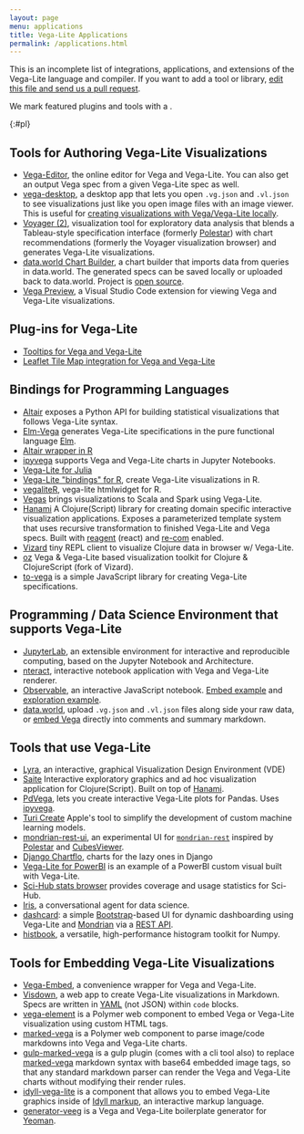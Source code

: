 ```yaml
---
layout: page
menu: applications
title: Vega-Lite Applications
permalink: /applications.html
---
```


This is an incomplete list of integrations, applications, and extensions of the Vega-Lite language and compiler. If you want to add a tool or library, [edit this file and send us a pull request](https://github.com/vega/vega-lite/blob/master/site/usage/applications.md).

We mark featured plugins and tools with a <span class="octicon octicon-star"></span>.

{:#pl}
## Tools for Authoring Vega-Lite Visualizations

- <span class="octicon octicon-star"></span> [Vega-Editor](https://vega.github.io/editor/), the online editor for Vega and Vega-Lite.  You can also get an output Vega spec from a given Vega-Lite spec as well.
- <span class="octicon octicon-star"></span> [vega-desktop](https://github.com/kristw/vega-desktop), a desktop app that lets you open `.vg.json` and `.vl.json` to see visualizations just like you open image files with an image viewer. This is useful for [creating visualizations with Vega/Vega-Lite locally](https://medium.com/@kristw/create-visualizations-with-vega-on-your-machine-using-your-preferred-editor-529e1be875c0).
- <span class="octicon octicon-star"></span> [Voyager (2)](https://github.com/vega/voyager), visualization tool for exploratory data analysis that blends a Tableau-style specification interface (formerly [Polestar](https://github.com/vega/polestar)) with chart recommendations (formerly the Voyager visualization browser) and generates Vega-Lite visualizations.
- [data.world Chart Builder](https://data.world/integrations/chart-builder), a chart builder that imports data from queries in data.world. The generated specs can be saved locally or uploaded back to data.world. Project is [open source](https://github.com/datadotworld/chart-builder).
- [Vega Preview](https://marketplace.visualstudio.com/items?itemName=mdk.vega-preview), a Visual Studio Code extension for viewing Vega and Vega-Lite visualizations.

## Plug-ins for Vega-Lite

-   <span class="octicon octicon-star"></span> [Tooltips for Vega and Vega-Lite](https://github.com/vega/vega-lite-tooltip)
-   <span class="octicon octicon-star"></span> [Leaflet Tile Map integration for Vega and Vega-Lite](https://github.com/nyurik/leaflet-vega)


## Bindings for Programming Languages

-   <span class="octicon octicon-star"></span> [Altair](https://altair-viz.github.io) exposes a Python API for building statistical visualizations that follows Vega-Lite syntax.
-   <span class="octicon octicon-star"></span> [Elm-Vega](http://package.elm-lang.org/packages/gicentre/elm-vega/latest) generates Vega-Lite specifications in the pure functional language [Elm](http://elm-lang.org).
-  [Altair wrapper in R](https://vegawidget.github.io/altair/)
-   [ipyvega](https://github.com/vega/ipyvega) supports Vega and Vega-Lite charts in Jupyter Notebooks.
-   [Vega-Lite for Julia](https://github.com/fredo-dedup/VegaLite.jl)
-   [Vega-Lite "bindings" for R](https://github.com/hrbrmstr/vegalite), create Vega-Lite visualizations in R.
-   [vegaliteR](https://github.com/timelyportfolio/vegaliteR), vega-lite htmlwidget for R.
-   [Vegas](https://github.com/aishfenton/Vegas) brings visualizations to Scala and Spark using Vega-Lite.
-   [Hanami](https://github.com/jsa-aerial/hanami)  A Clojure(Script) library for creating domain specific interactive visualization applications. Exposes a parameterized template system that uses recursive transformation to finished Vega-Lite and Vega specs. Built with [reagent](http://reagent-project.github.io/) (react) and [re-com](https://github.com/Day8/re-com) enabled.
-   [Vizard](https://github.com/yieldbot/vizard) tiny REPL client to visualize Clojure data in browser w/ Vega-Lite.
-   [oz](https://github.com/metasoarous/oz) Vega & Vega-Lite based visualization toolkit for Clojure & ClojureScript (fork of Vizard).
-   [to-vega](https://github.com/gjmcn/to-vega) is a simple JavaScript library for creating Vega-Lite specifications.



## Programming / Data Science Environment that supports Vega-Lite

-   <span class="octicon octicon-star"></span> [JupyterLab](https://github.com/jupyterlab/jupyterlab), an extensible environment for interactive and reproducible computing, based on the Jupyter Notebook and Architecture.
-   [nteract](https://github.com/nteract/nteract), interactive notebook application with Vega and Vega-Lite renderer.
-   <span class="octicon octicon-star"></span> [Observable](https://beta.observablehq.com/), an interactive JavaScript notebook. [Embed example](https://beta.observablehq.com/@domoritz/hello-vega-embed) and [exploration example](https://beta.observablehq.com/@mbostock/exploring-data-with-vega-lite).
-   [data.world](https://data.world), upload `.vg.json` and `.vl.json` files along side your raw data, or [embed Vega](https://docs.data.world/tutorials/markdown/#vega-and-vega-lite) directly into comments and summary markdown.

## Tools that use Vega-Lite

-   [Lyra](https://github.com/vega/lyra), an interactive, graphical Visualization Design Environment (VDE)
-   [Saite](https://github.com/jsa-aerial/saite) Interactive exploratory graphics and ad hoc visualization application for Clojure(Script). Built on top of [Hanami](https://github.com/jsa-aerial/hanami).
-   <span class="octicon octicon-star"></span> [PdVega](https://jakevdp.github.io/pdvega/), lets you create interactive Vega-Lite plots for Pandas. Uses [ipyvega](https://github.com/vega/ipyvega).
-   [Turi Create](https://github.com/apple/turicreate) Apple's tool to simplify the development of custom machine learning models.
-   [mondrian-rest-ui](https://github.com/jazzido/mondrian-rest-ui), an experimental UI for [`mondrian-rest`](https://github.com/jazzido/mondrian-rest) inspired by [Polestar](https://github.com/vega/polestar) and [CubesViewer](https://github.com/jjmontesl/cubesviewer).
-   [Django Chartflo](https://github.com/synw/django-chartflo), charts for the lazy ones in Django
-   [Vega-Lite for PowerBI](https://github.com/Microsoft/vegalite-for-powerbi/) is an example of a PowerBI custom visual built with Vega-Lite.
-   [Sci-Hub stats browser](https://github.com/greenelab/scihub) provides coverage and usage statistics for Sci-Hub.
-   [Iris](https://hackernoon.com/a-conversational-agent-for-data-science-4ae300cdc220), a conversational agent for data science.
-   [dashcard](https://github.com/scottcame/dashcard): a simple [Bootstrap](https://getbootstrap.com/)-based UI for dynamic dashboarding using Vega-Lite and [Mondrian](https://community.hds.com/docs/DOC-1009853) via a [REST API](https://github.com/ojbc/mondrian-rest).
-   [histbook](https://github.com/diana-hep/histbook), a versatile, high-performance histogram toolkit for Numpy.


## Tools for Embedding Vega-Lite Visualizations

-   <span class="octicon octicon-star"></span> [Vega-Embed](https://github.com/vega/vega-embed), a convenience wrapper for Vega and Vega-Lite.
-   <span class="octicon octicon-star"></span> [Visdown](http://visdown.com), a web app to create Vega-Lite visualizations in Markdown. Specs are written in [YAML](http://www.yaml.org/) (not JSON) within `code` blocks.
-   [vega-element](https://www.webcomponents.org/element/PolymerVis/vega-element) is a Polymer web component to embed Vega or Vega-Lite visualization using custom HTML tags.
-   [marked-vega](https://www.webcomponents.org/element/PolymerVis/marked-vega) is a Polymer web component to parse image/code markdowns into Vega and Vega-Lite charts.
-   [gulp-marked-vega](https://github.com/e2fyi/gulp-marked-vega) is a gulp plugin (comes with a cli tool also) to replace [marked-vega](https://www.webcomponents.org/element/PolymerVis/marked-vega) markdown syntax with base64 embedded image tags, so that any standard markdown parser can render the Vega and Vega-Lite charts without modifying their render rules.
-   [idyll-vega-lite](https://github.com/idyll-lang/idyll-vega-lite) is a component that allows you to embed Vega-Lite graphics inside of [Idyll markup](https://idyll-lang.org), an interactive markup language.
-   [generator-veeg](https://github.com/millette/generator-veeg) is a Vega and Vega-Lite boilerplate generator for [Yeoman](http://yeoman.io/).

